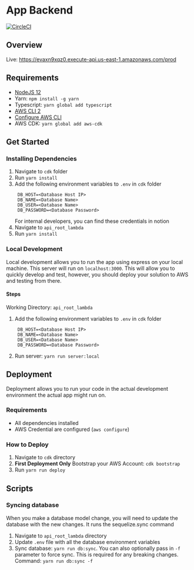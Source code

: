 # App Backend

[![CircleCI](https://circleci.com/gh/Web-Dev-Speedrunners/Dog-facts-API.svg?style=svg)](https://app.circleci.com/pipelines/github/Web-Dev-Speedrunners/Dog-facts-API)

## Overview

Live: https://evaxn9xqz0.execute-api.us-east-1.amazonaws.com/prod

## Requirements

- [NodeJS 12](https://github.com/nvm-sh/nvm)
- Yarn: `npm install -g yarn`
- Typescript: `yarn global add typescript`
- [AWS CLI 2](https://docs.aws.amazon.com/cli/latest/userguide/install-cliv2.html)
- [Configure AWS CLI](https://docs.aws.amazon.com/cli/latest/userguide/cli-configure-quickstart.html)
- AWS CDK: `yarn global add aws-cdk`

## Get Started

### Installing Dependencies

1. Navigate to `cdk` folder
2. Run `yarn install`
3. Add the following environment variables to `.env` in `cdk` folder
   ```
    DB_HOST=<Database Host IP>
    DB_NAME=<Database Name>
    DB_USER=<Database Name>
    DB_PASSWORD=<Database Password>
   ```
   For internal developers, you can find these credentials in notion
4. Navigate to `api_root_lambda`
5. Run `yarn install`

### Local Development

Local development allows you to run the app using express on your local machine. This server will run on `localhost:3000`. This will allow you to quickly develop and test, however, you should deploy your solution to AWS and testing from there.

#### Steps

Working Directory: `api_root_lambda`

1. Add the following environment variables to `.env` in `cdk` folder
   ```
    DB_HOST=<Database Host IP>
    DB_NAME=<Database Name>
    DB_USER=<Database Name>
    DB_PASSWORD=<Database Password>
   ```
2. Run server: `yarn run server:local`

## Deployment

Deployment allows you to run your code in the actual development environment the actual app might run on.

### Requirements

- All dependencies installed
- AWS Credential are configured (`aws configure`)

### How to Deploy

1. Navigate to `cdk` directory
2. **First Deployment Only** Bootstrap your AWS Account: `cdk bootstrap`
3. Run `yarn run deploy`

## Scripts

### Syncing database

When you make a database model change, you will need to update the database with the new changes. It runs the sequelize.sync command

1. Navigate to `api_root_lambda` directory
2. Update `.env` file with all the database environment variables
3. Sync database: `yarn run db:sync`.
   You can also optionally pass in `-f` parameter to force sync. This is required for any breaking changes.
   Command: `yarn run db:sync -f`

